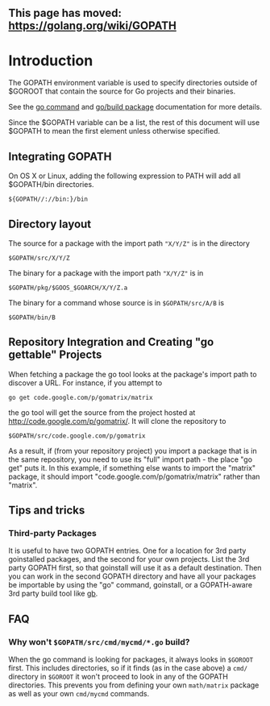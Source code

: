 ## This page has moved: https://golang.org/wiki/GOPATH ##

# Introduction #

The GOPATH environment variable is used to specify directories outside of $GOROOT that contain the source for Go projects and their binaries.

See the [go command](http://golang.org/cmd/go/#hdr-GOPATH_environment_variable) and [go/build package](http://golang.org/pkg/go/build/) documentation for more details.

Since the $GOPATH variable can be a list, the rest of this document will use $GOPATH to mean the first element unless otherwise specified.

## Integrating GOPATH ##

On OS X or Linux, adding the following expression to PATH will add all $GOPATH/bin directories.
```
${GOPATH//://bin:}/bin
```

## Directory layout ##

The source for a package with the import path `"X/Y/Z"` is in the directory
```
$GOPATH/src/X/Y/Z
```

The binary for a package with the import path `"X/Y/Z"` is in
```
$GOPATH/pkg/$GOOS_$GOARCH/X/Y/Z.a
```

The binary for a command whose source is in `$GOPATH/src/A/B` is
```
$GOPATH/bin/B
```

## Repository Integration and Creating "go gettable" Projects ##
When fetching a package the go tool looks at the package's import path to discover a URL. For instance, if you attempt to
```
go get code.google.com/p/gomatrix/matrix
```
the go tool will get the source from the project hosted at http://code.google.com/p/gomatrix/. It will clone the repository to
```
$GOPATH/src/code.google.com/p/gomatrix
```

As a result, if (from your repository project) you import a package that is in the same repository, you need to use its "full" import path - the place "go get" puts it. In this example, if something else wants to import the "matrix" package, it should import "code.google.com/p/gomatrix/matrix" rather than "matrix".

## Tips and tricks ##

### Third-party Packages ###
It is useful to have two GOPATH entries. One for a location for 3rd party goinstalled packages, and the second for your own projects. List the 3rd party GOPATH first, so that goinstall will use it as a default destination. Then you can work in the second GOPATH directory and have all your packages be importable by using the "go" command, goinstall, or a GOPATH-aware 3rd party build tool like [gb](http://code.google.com/p/go-gb).

## FAQ ##
### Why won't `$GOPATH/src/cmd/mycmd/*.go` build? ###
When the go command is looking for packages, it always looks in `$GOROOT` first.  This includes directories, so if it finds (as in the case above) a `cmd/` directory in `$GOROOT` it won't proceed to look in any of the GOPATH directories.  This prevents you from defining your own `math/matrix` package as well as your own `cmd/mycmd` commands.